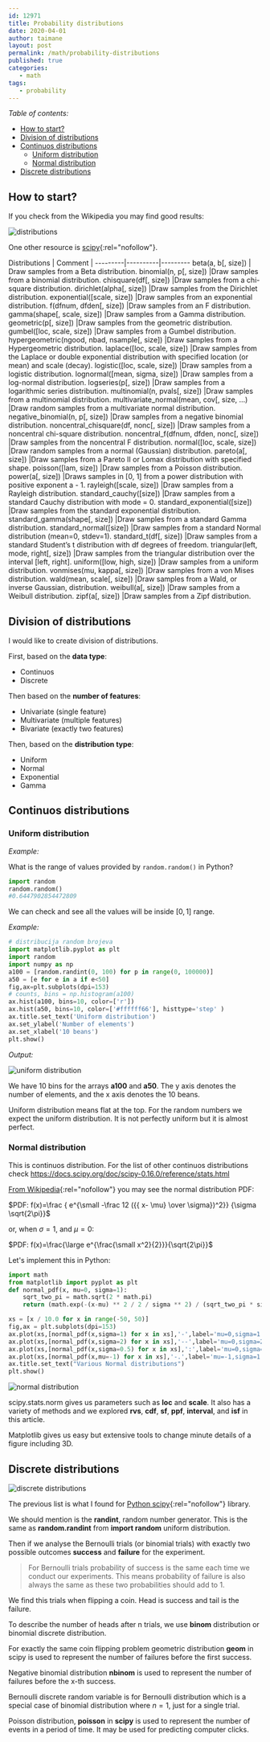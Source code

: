 ```yaml
---
id: 12971
title: Probability distributions
date: 2020-04-01
author: taimane
layout: post
permalink: /math/probability-distributions
published: true
categories: 
   - math
tags:
   - probability
---
```

<script type="text/x-mathjax-config">
    MathJax.Hub.Config({
      tex2jax: {
        skipTags: ['script', 'noscript', 'style', 'textarea', 'pre'],
        inlineMath: [['$','$']]
      }
    });
</script>
<script src="https://cdn.mathjax.org/mathjax/latest/MathJax.js?config=TeX-AMS-MML_HTMLorMML" type="text/javascript"></script>

_Table of contents:_
- [How to start?](#how-to-start)
- [Division of distributions](#division-of-distributions)
- [Continuos distributions](#continuos-distributions)
  - [Uniform distribution](#uniform-distribution)
  - [Normal distribution](#normal-distribution)
- [Discrete distributions](#discrete-distributions)

## How to start?

If you check from the Wikipedia you may find good results:

![distributions](/wp-content/uploads/2020/04/probability-distributions.jpg)

One other resource is [scipy](https://docs.scipy.org/doc/numpy-1.14.1/reference/routines.random.html){:rel="nofollow"}.


Distributions | Comment | 
---------|----------|---------
beta(a, b[, size]) | Draw samples from a Beta distribution.
binomial(n, p[, size]) |Draw samples from a binomial distribution.
chisquare(df[, size]) |Draw samples from a chi-square distribution.
dirichlet(alpha[, size]) |Draw samples from the Dirichlet distribution.
exponential([scale, size]) |Draw samples from an exponential distribution.
f(dfnum, dfden[, size]) |Draw samples from an F distribution.
gamma(shape[, scale, size]) |Draw samples from a Gamma distribution.
geometric(p[, size]) |Draw samples from the geometric distribution.
gumbel([loc, scale, size]) |Draw samples from a Gumbel distribution.
hypergeometric(ngood, nbad, nsample[, size]) |Draw samples from a Hypergeometric distribution.
laplace([loc, scale, size]) |Draw samples from the Laplace or double exponential distribution with specified location (or mean) and scale (decay).
logistic([loc, scale, size]) |Draw samples from a logistic distribution.
lognormal([mean, sigma, size]) |Draw samples from a log-normal distribution.
logseries(p[, size]) |Draw samples from a logarithmic series distribution.
multinomial(n, pvals[, size]) |Draw samples from a multinomial distribution.
multivariate_normal(mean, cov[, size, …) |Draw random samples from a multivariate normal distribution.
negative_binomial(n, p[, size]) |Draw samples from a negative binomial distribution.
noncentral_chisquare(df, nonc[, size]) |Draw samples from a noncentral chi-square distribution.
noncentral_f(dfnum, dfden, nonc[, size]) |Draw samples from the noncentral F distribution.
normal([loc, scale, size]) |Draw random samples from a normal (Gaussian) distribution.
pareto(a[, size]) |Draw samples from a Pareto II or Lomax distribution with specified shape.
poisson([lam, size]) |Draw samples from a Poisson distribution.
power(a[, size]) |Draws samples in [0, 1] from a power distribution with positive exponent a - 1.
rayleigh([scale, size]) |Draw samples from a Rayleigh distribution.
standard_cauchy([size]) |Draw samples from a standard Cauchy distribution with mode = 0.
standard_exponential([size]) |Draw samples from the standard exponential distribution.
standard_gamma(shape[, size]) |Draw samples from a standard Gamma distribution.
standard_normal([size]) |Draw samples from a standard Normal distribution (mean=0, stdev=1).
standard_t(df[, size]) |Draw samples from a standard Student’s t distribution with df degrees of freedom.
triangular(left, mode, right[, size]) |Draw samples from the triangular distribution over the interval [left, right].
uniform([low, high, size]) |Draw samples from a uniform distribution.
vonmises(mu, kappa[, size]) |Draw samples from a von Mises distribution.
wald(mean, scale[, size]) |Draw samples from a Wald, or inverse Gaussian, distribution.
weibull(a[, size]) |Draw samples from a Weibull distribution.
zipf(a[, size]) |Draw samples from a Zipf distribution.


## Division of distributions

I would like to create division of distributions.

First, based on the **data type**:

* Continuos
* Discrete


Then based on the **number of features**:

* Univariate (single feature)
* Multivariate (multiple features)
* Bivariate (exactly two features)


Then, based on the **distribution type**:

* Uniform
* Normal
* Exponential
* Gamma

## Continuos distributions

### Uniform distribution
_Example:_

What is the range of values provided by `random.random()` in Python?

```python
import random
random.random()
#0.6447902854472809
```
We can check and see all the values will be inside $[0, 1]$ range.


_Example:_
```python
# distribucija random brojeva
import matplotlib.pyplot as plt
import random
import numpy as np
a100 = [random.randint(0, 100) for p in range(0, 100000)]
a50 = [e for e in a if e<50]
fig,ax=plt.subplots(dpi=153)
# counts, bins = np.histogram(a100)
ax.hist(a100, bins=10, color=['r'])
ax.hist(a50, bins=10, color=['#ffffff66'], histtype='step' )
ax.title.set_text('Uniform distribution')
ax.set_ylabel('Number of elements')
ax.set_xlabel('10 beans')
plt.show()
```

_Output:_

![uniform distribution](/wp-content/uploads/2020/04/uniform-distribution.jpg)

We have 10 bins for the arrays **a100** and **a50**. The y axis denotes the number of elements, and the x axis denotes the 10 beans.

Uniform distribution means flat at the top.
For the random numbers we expect the uniform distribution. It is not perfectly uniform but it is almost perfect.


### Normal distribution

This is continuos distribution. For the list of other continuos distributions check https://docs.scipy.org/doc/scipy-0.16.0/reference/stats.html



[From Wikipedia](https://en.wikipedia.org/wiki/Normal_distribution){:rel="nofollow"} you may see the normal distribution PDF:

$PDF: f(x)=\frac { e^{\small -\frac 12 ({{ x- \mu} \over  \sigma})^2}}
{\sigma \sqrt{2\pi}}$

or, when $\sigma=1$, and $\mu=0:$

$PDF: f(x)=\frac{\large e^{\frac{\small x^2}{2}}}{\sqrt{2\pi}}$


Let's implement this in Python:


```python
import math
from matplotlib import pyplot as plt
def normal_pdf(x, mu=0, sigma=1):
    sqrt_two_pi = math.sqrt(2 * math.pi)
    return (math.exp(-(x-mu) ** 2 / 2 / sigma ** 2) / (sqrt_two_pi * sigma))

xs = [x / 10.0 for x in range(-50, 50)]
fig,ax = plt.subplots(dpi=153)
ax.plot(xs,[normal_pdf(x,sigma=1) for x in xs],'-',label='mu=0,sigma=1')
ax.plot(xs,[normal_pdf(x,sigma=2) for x in xs],'--',label='mu=0,sigma=2')
ax.plot(xs,[normal_pdf(x,sigma=0.5) for x in xs],':',label='mu=0,sigma=0.5')
ax.plot(xs,[normal_pdf(x,mu=-1) for x in xs],'-.',label='mu=-1,sigma=1')
ax.title.set_text("Various Normal distributions")
plt.show()
```

![normal distribution](/wp-content/uploads/2020/04/normal-distributions.jpg)

scipy.stats.norm gives us parameters such as **loc** and **scale**. It also has a variety of methods and we explored **rvs**, **cdf**, **sf**, **ppf**, **interval**, and **isf** in this article.

Matplotlib gives us easy but extensive tools to change minute details of a figure including 3D.


## Discrete distributions

![discrete distributions](/wp-content/uploads/2020/04/discrete-distributions.jpg)

The previous list is what I found for [Python scipy](https://docs.scipy.org/doc/scipy-0.16.0/reference/stats.html){:rel="nofollow"} library.

We should mention is the **randint**, random number generator. This is the same as **random.randint** from **import random** uniform distribution.

Then if we analyse the Bernoulli trials (or binomial trials) with exactly two possible outcomes **success** and **failure** for the experiment.

> For Bernoulli trials probability of success is the same each time we conduct our experiments. This means probability of failure is also always the same as these two probabilities should add to 1.

We find this trials when flipping a coin. Head is success and tail is the failure.

To describe the number of heads after n trials, we use **binom** distribution or binomial discrete distribution.

For exactly the same coin flipping problem geometric distribution **geom** in scipy is used to represent the number of failures before the first success.

Negative binomial distribution **nbinom** is used to represent the number of failures before the x-th success.

Bernoulli discrete random variable is for Bernoulli distribution which is a special case of binomial distribution where $n=1$, just for a single trial.

Poisson distribution, **poisson** in **scipy** is used to represent the number of events in a period of time. It may be used for predicting computer clicks.